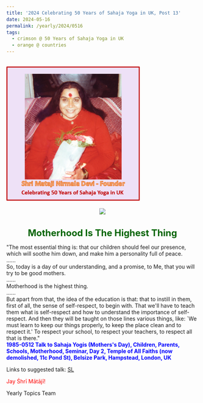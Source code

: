 ```yaml
---
title: '2024 Celebrating 50 Years of Sahaja Yoga in UK, Post 13'
date: 2024-05-16
permalink: /yearly/2024/0516
tags:
  - crimson @ 50 Years of Sahaja Yoga in UK
  - orange @ countries
---
```


<br>
<div style="text-align: left"><img src="/images/50YearsUK.png" width="350" /></div><br>

<div style="text-align: center"><img src="https://pub-b6058b8fc5314638989cdd5e49178be6.r2.dev/1985-0804_Shri_Ganesha_Puja_The_Importance_of_Chastity_Brighton_Friends_Meeting_House_Ship_Street_Brighton_East_Sussex_UK_26_(Photo_credit_Colin_Heinsen).jpg" /></div>

<br>
<p style="color:DarkGreen; text-align:center">
<font size="+2"><b>Motherhood Is The Highest Thing</b><br></font>
</p>

<p>
"The most essential thing is: that our children should feel our presence, which will soothe him down, and make him a personality full of peace. <br>
......<br>
So, today is a day of our understanding, and a promise, to Me, that you will try to be good mothers. <br>
......<br>
Motherhood is the highest thing.<br>
......<br>
But apart from that, the idea of the education is that: that to instill in them, first of all, the sense of self-respect, to begin with. That we'll have to teach them what is self-respect and how to understand the importance of self-respect. And then they will be taught on those lines various things, like: `We must learn to keep our things properly, to keep the place clean and to respect it.' To respect your school, to respect your teachers, to respect all that is there."<br>
<font color="blue"><b>1985-0512 Talk to Sahaja Yogis (Mothers's Day), Children, Parents, Schools, Motherhood, Seminar, Day 2, Temple of All Faiths (now demolished, 11c Pond St), Belsize Park, Hampstead, London, UK</b></font><br>
</p>

Links to suggested talk: <a href="https://vimeo.com/247235622"> SL</a><br>

<p style="color:red;">Jay Śhrī Mātājī!<br></p>

<p>Yearly Topics Team</p>